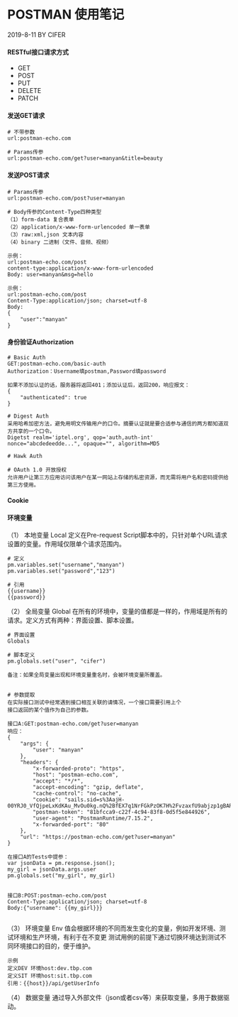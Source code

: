 # POSTMAN 使用笔记
2019-8-11
BY CIFER


#### RESTful接口请求方式
- GET
- POST
- PUT
- DELETE
- PATCH

#### 发送GET请求
```
# 不带参数
url:postman-echo.com

# Params传参
url:postman-echo.com/get?user=manyan&title=beauty

```

#### 发送POST请求
```
# Params传参
url:postman-echo.com/post?user=manyan

# Body传参的Content-Type四种类型
（1）form-data 复合表单
（2）application/x-www-form-urlencoded 单一表单
（3）raw:xml,json 文本内容
（4）binary 二进制（文件、音频、视频）

示例：
url:postman-echo.com/post
content-type:application/x-www-form-urlencoded
Body: user=manyan&msg=hello

示例：
url:postman-echo.com/post
Content-Type:application/json; charset=utf-8
Body:
{
	"user":"manyan"
}

```

#### 身份验证Authorization
```
# Basic Auth
GET:postman-echo.com/basic-auth
Authorization：Username填postman,Password填password

如果不添加认证的话，服务器将返回401；添加认证后，返回200，响应报文：
{
    "authenticated": true
}

# Digest Auth
采用哈希加密方法，避免用明文传输用户的口令。摘要认证就是要合适参与通信的两方都知道双方共享的一个口令。
Digetst realm='iptel.org', qop='auth,auth-int'
nonce="abcdedeedde...", opaque="", algorithm=MD5

# Hawk Auth

# OAuth 1.0 开放授权
允许用户让第三方应用访问该用户在某一网站上存储的私密资源，而无需将用户名和密码提供给第三方使用。

```

#### Cookie


#### 环境变量

（1） 本地变量 Local
定义在Pre-request Script脚本中的，只针对单个URL请求设置的变量。作用域仅限单个请求范围内。
```
# 定义
pm.variables.set("username","manyan")
pm.variables.set("password","123")

# 引用
{{username}}
{{password}}
```

（2） 全局变量 Global
在所有的环境中，变量的值都是一样的，作用域是所有的请求。定义方式有两种：界面设置、脚本设置。
```
# 界面设置
Globals

# 脚本定义
pm.globals.set("user", "cifer")

备注：如果全局变量出现和环境变量重名时，会被环境变量所覆盖。


# 参数提取
在实际接口测试中经常遇到接口相互关联的请情况，一个接口需要引用上个
接口返回的某个值作为自己的参数。

接口A:GET:postman-echo.com/get?user=manyan
响应：
{
    "args": {
        "user": "manyan"
    },
    "headers": {
        "x-forwarded-proto": "https",
        "host": "postman-echo.com",
        "accept": "*/*",
        "accept-encoding": "gzip, deflate",
        "cache-control": "no-cache",
        "cookie": "sails.sid=s%3AajH-00YRJ0_VfQjpeLxKdKAu_MvOu0kg.nQ%2BfEX7q1NrFGkPzOK7H%2FvzaxfU9abjzp1gBAR89sCE",
        "postman-token": "81bfcca9-c22f-4c94-83f8-0d5f5e844926",
        "user-agent": "PostmanRuntime/7.15.2",
        "x-forwarded-port": "80"
    },
    "url": "https://postman-echo.com/get?user=manyan"
}

在接口A的Tests中提参：
var jsonData = pm.response.json();
my_girl = jsonData.args.user
pm.globals.set("my_girl", my_girl)


接口B:POST:postman-echo.com/post
Content-Type:application/json; charset=utf-8
Body:{"username": {{my_girl}}}


```

（3） 环境变量 Env
值会根据环境的不同而发生变化的变量，例如开发环境、测试环境和生产环境，有利于在不变更
测试用例的前提下通过切换环境达到测试不同环境接口的目的，便于维护。
```
示例
定义DEV 环境host:dev.tbp.com
定义SIT 环境host:sit.tbp.com
引用：{{host}}/api/getUserInfo
```



（4） 数据变量
通过导入外部文件（json或者csv等）来获取变量，多用于数据驱动。
